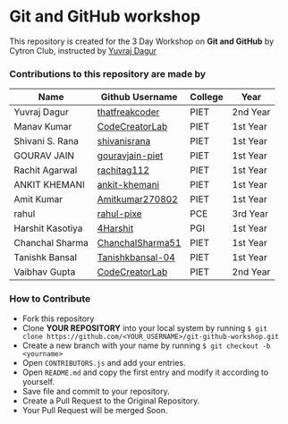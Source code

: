 # Git and GitHub workshop
This repository is created for the 3 Day Workshop on **Git and GitHub** by Cytron Club, instructed by [Yuvraj Dagur](https://linkedin.com/in/yuvraj-dagur)

### Contributions to this repository are made by</br>
|Name|Github Username|College|Year|
|----|---------------|-------|----|
|Yuvraj Dagur|[thatfreakcoder](https://github.com/thatfreakcoder)|PIET|2nd Year|
|Manav Kumar|[CodeCreatorLab](https://github.com/shivanisrana)|PIET|1st Year|
|Shivani S. Rana|[shivanisrana](https://github.com/CodeCreatorLab)|PIET|1st Year|
|GOURAV JAIN|[gouravjain-piet](https://github.com/gouravjain-piet)|PIET|1st Year|
|Rachit Agarwal|[rachitag112](https://github.com/rachitag112)|PIET|1st Year|
|ANKIT KHEMANI|[ankit-khemani](https://github.com/ankit-khemani)|PIET|1st Year|
|Amit Kumar|[Amitkumar270802](https://github.com/Amitkumar270802)|PIET|1st Year|
|rahul|[rahul-pixe](https://github.com/rahul-pixe)|PCE|3rd Year|
|Harshit Kasotiya|[4Harshit](https://github.com/4Harshit)|PGI|1st Year|
|Chanchal Sharma|[ChanchalSharma51](https://github.com/ChanchalSharma51)|PIET|1st Year|
|Tanishk Bansal|[Tanishkbansal-04](https://github.com/Tanishkbansal-04)|PIET|1st Year|
|Vaibhav Gupta|[CodeCreatorLab](https://github.com/cyber-vg)|PIET|2nd Year|

### How to Contribute
- Fork this repository
- Clone **YOUR REPOSITORY** into your local system by running `$ git clone https://github.com/<YOUR_USERNAME>/git-github-workshop.git`
- Create a new branch with your name by running `$ git checkout -b <yourname>`
- Open `CONTRIBUTORS.js` and add your entries.
- Open `README.md` and copy the first entry and modify it according to yourself.
- Save file and commit to your repository.
- Create a Pull Request to the Original Repository.
- Your Pull Request will be merged Soon. 

